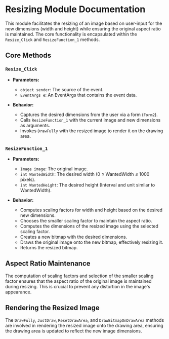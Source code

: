 # Resizing Module Documentation

This module facilitates the resizing of an image based on user-input for the new dimensions (width and height) while ensuring the original aspect ratio is maintained. The core functionality is encapsulated within the `Resize_Click` and `ResizeFunction_1` methods.

## Core Methods

### `Resize_Click`

- **Parameters:**
  - `object sender`: The source of the event.
  - `EventArgs e`: An EventArgs that contains the event data.

- **Behavior:**
  - Captures the desired dimensions from the user via a form (`Form2`).
  - Calls `ResizeFunction_1` with the current image and new dimensions as arguments.
  - Invokes `DrawFully` with the resized image to render it on the drawing area.

### `ResizeFunction_1`

- **Parameters:**
  - `Image image`: The original image.
  - `int WantedWidth`: The desired width (0 ≤ WantedWidth ≤ 1000 pixels).
  - `int WantedHeight`: The desired height (Interval and unit similar to WantedWidth).

- **Behavior:**
  - Computes scaling factors for width and height based on the desired new dimensions.
  - Chooses the smaller scaling factor to maintain the aspect ratio.
  - Computes the dimensions of the resized image using the selected scaling factor.
  - Creates a new bitmap with the desired dimensions.
  - Draws the original image onto the new bitmap, effectively resizing it.
  - Returns the resized bitmap.

## Aspect Ratio Maintenance

The computation of scaling factors and selection of the smaller scaling factor ensures that the aspect ratio of the original image is maintained during resizing. This is crucial to prevent any distortion in the image's appearance.

## Rendering the Resized Image

The `DrawFully`, `JustDraw`, `ResetDrawArea`, and `DrawBitmapOnDrawArea` methods are involved in rendering the resized image onto the drawing area, ensuring the drawing area is updated to reflect the new image dimensions.

